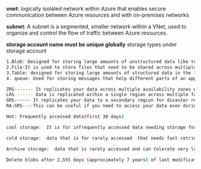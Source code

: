 **vnet**: logically isolated network within Azure that enables secure communication between Azure resources and with on-premises networks


**subnet**: A subnet is a segmented, smaller network within a VNet, used to organize and control the flow of traffic between Azure resources.

**storage account name must be unique globally**
storage types under storage account 
```bash
1.Blob: Designed for storing large amounts of unstructured data like text, images, videos, and backups
2.File:It is used to store files that need to be shared across multiple systems, just like a traditional file system. It supports the SMB protocol.
3.Table: designed for storing large amounts of structured data in the form of key-value pairs.
4. queue: Used for storing messages that help different parts of an application communicate and work independently.
```
```bash
ZRS------- It replicates your data across multiple availability zones within a region.
LRS ------ Data is replicated within a single region across multiple fault domains (usually 3 copies).
GRS------ It replicates your data to a secondary region for disaster recovery, ensuring data durability in case of regional outages.
RA-GRS----This can be useful if you need to access your data even during regional outages but don't need to write to it.
```

```bash
Hot: Frequently accessed data(first 30 days)

cool storage:  It is for infrequently accessed data needing storage for at least 30 days ##(Hot to Cool Storage: Move blobs to cool after 30 days of last modification)

cold storage:  data that is for rarely accessed  that needs fast retrieval ## (For very infrequently accessed data with long-term retention ( 90 days)

Archive storage:  data that is rarely accessed and can tolerate very long access times ##(180 days )

Delete blobs after 2,555 days (approximately 7 years) of last modification

```

